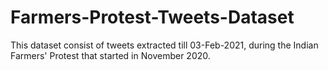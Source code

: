 # Farmers-Protest-Tweets-Dataset
This dataset consist of tweets extracted till 03-Feb-2021, during the Indian Farmers' Protest that started in November 2020.

